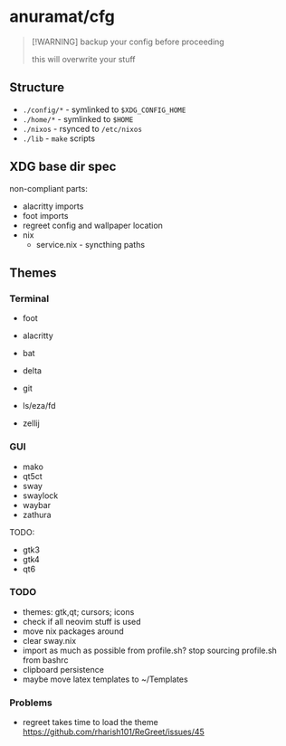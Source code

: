 # anuramat/cfg

> [!WARNING] backup your config before proceeding
>
> this will overwrite your stuff

## Structure

- `./config/*` - symlinked to `$XDG_CONFIG_HOME`
- `./home/*` - symlinked to `$HOME`
- `./nixos` - rsynced to `/etc/nixos`
- `./lib` - `make` scripts

## XDG base dir spec

non-compliant parts:

- alacritty imports
- foot imports
- regreet config and wallpaper location
- nix
  - service.nix - syncthing paths

## Themes

### Terminal

- foot
- alacritty

- bat
- delta
- git
- ls/eza/fd
- zellij

### GUI

- mako
- qt5ct
- sway
- swaylock
- waybar
- zathura

TODO:

- gtk3
- gtk4
- qt6

### TODO

- themes: gtk,qt; cursors; icons
- check if all neovim stuff is used
- move nix packages around
- clear sway.nix
- import as much as possible from profile.sh? stop sourcing profile.sh from
  bashrc
- clipboard persistence
- maybe move latex templates to ~/Templates

### Problems

- regreet takes time to load the theme https://github.com/rharish101/ReGreet/issues/45
